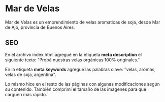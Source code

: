 # Mar de Velas

Mar de Velas es un emprendimiento de velas aromaticas de soja, desde Mar de Ajó, provincia de Buenos Aires.

## SEO
En el archivo index.html agregué en la etiqueta **meta description** el siguiente texto: "Probá nuestras velas orgánicas 100% originales." 

En la etiqueta **meta keywords** agregué las palabras clave: "velas, aromas, velas de soja, argentina".

Lo mismo hice en el resto de las páginas con algunas modificaciones según su contenido. También comprimí el tamaño de las imagenes para que carguen más rapido.